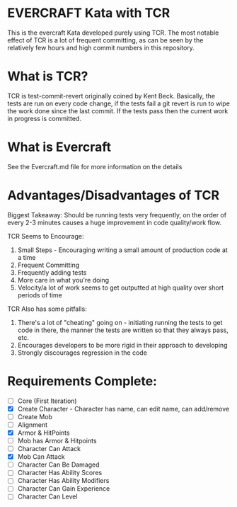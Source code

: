 # EVERCRAFT Kata with TCR

This is the evercraft Kata developed purely using TCR. The most notable effect of TCR is a lot of frequent
committing, as can be seen by the relatively few hours and high commit numbers in this repository.

# What is TCR?

TCR is test-commit-revert originally coined by Kent Beck. Basically, the tests are run on every code change,
if the tests fail a git revert is run to wipe the work done since the last commit. If the tests pass then
the current work in progress is committed.

# What is Evercraft
See the Evercraft.md file for more information on the details

# Advantages/Disadvantages of TCR

Biggest Takeaway:
Should be running tests very frequently, on the order of every 2-3 minutes causes a huge improvement
in code quality/work flow.


TCR Seems to Encourage:
1. Small Steps - Encouraging writing a small amount of production code at a time
2. Frequent Committing
3. Frequently adding tests
4. More care in what you're doing
5. Velocity/a lot of work seems to get outputted at high quality over short periods of time

TCR Also has some pitfalls:
1. There's a lot of "cheating" going on - initiating running the tests to get code in there,
the manner the tests are written so that they always pass, etc.
2. Encourages developers to be more rigid in their approach to developing
3. Strongly discourages regression in the code


# Requirements Complete:
* [ ] Core (First Iteration)
* [x] Create Character - Character has name, can edit name, can add/remove
* [ ] Create Mob
* [ ] Alignment
* [x] Armor & HitPoints
* [ ] Mob has Armor & Hitpoints
* [ ] Character Can Attack
* [x] Mob Can Attack
* [ ] Character Can Be Damaged
* [ ] Character Has Ability Scores
* [ ] Character Has Ability Modifiers
* [ ] Character Can Gain Experience
* [ ] Character Can Level
